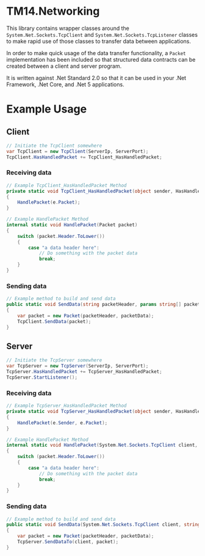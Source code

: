 # TM14.Networking

This library contains wrapper classes around the `System.Net.Sockets.TcpClient` and `System.Net.Sockets.TcpListener` classes to make rapid use of those classes to transfer data between applications.

In order to make quick usage of the data transfer functionality, a `Packet` implementation has been included so that structured data contracts can be created between a client and server program.

It is written against .Net Standard 2.0 so that it can be used in your .Net Framework, .Net Core, and .Net 5 applications.

# Example Usage

## Client
```cs
// Initiate the TcpClient somewhere
var TcpClient = new TcpClient(ServerIp, ServerPort);
TcpClient.HasHandledPacket += TcpClient_HasHandledPacket;
```

### Receiving data
```cs
// Example TcpClient_HasHandledPacket Method
private static void TcpClient_HasHandledPacket(object sender, HasHandledPacketEventArgs e)
{
    HandlePacket(e.Packet);
}

// Example HandlePacket Method
internal static void HandlePacket(Packet packet)
{
    switch (packet.Header.ToLower())
    {
        case "a data header here":
            // Do something with the packet data
            break;
    }
}
```

### Sending data
```cs
// Example method to build and send data
public static void SendData(string packetHeader, params string[] packetData)
{
    var packet = new Packet(packetHeader, packetData);
    TcpClient.SendData(packet);
}
```

## Server
```cs
// Initiate the TcpServer somewhere
var TcpServer = new TcpServer(ServerIp, ServerPort);
TcpServer.HasHandledPacket += TcpServer_HasHandledPacket;
TcpServer.StartListener();
```

### Receiving data
```cs
// Example TcpServer_HasHandledPacket Method
private static void TcpServer_HasHandledPacket(object sender, HasHandledPacketEventArgs e)
{
    HandlePacket(e.Sender, e.Packet);
}

// Example HandlePacket Method
internal static void HandlePacket(System.Net.Sockets.TcpClient client, Packet packet)
{
    switch (packet.Header.ToLower())
    {
        case "a data header here":
            // Do something with the packet data
            break;
    }
}
```

### Sending data
```cs
// Example method to build and send data
public static void SendData(System.Net.Sockets.TcpClient client, string packetHeader, params string[] packetData)
{
    var packet = new Packet(packetHeader, packetData);
    TcpServer.SendDataTo(client, packet);
}
```
